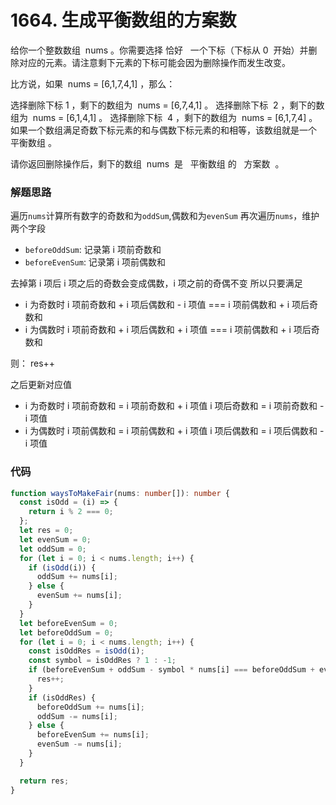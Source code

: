 # 1664. 生成平衡数组的方案数

给你一个整数数组  nums 。你需要选择 恰好   一个下标（下标从 0  开始）并删除对应的元素。请注意剩下元素的下标可能会因为删除操作而发生改变。

比方说，如果  nums = [6,1,7,4,1] ，那么：

选择删除下标 1 ，剩下的数组为  nums = [6,7,4,1] 。
选择删除下标  2 ，剩下的数组为  nums = [6,1,4,1] 。
选择删除下标  4 ，剩下的数组为  nums = [6,1,7,4] 。
如果一个数组满足奇数下标元素的和与偶数下标元素的和相等，该数组就是一个 平衡数组 。

请你返回删除操作后，剩下的数组  nums  是   平衡数组 的   方案数  。

### 解题思路

遍历`nums`计算所有数字的奇数和为`oddSum`,偶数和为`evenSum`
再次遍历`nums`，维护两个字段

- `beforeOddSum`: 记录第 i 项前奇数和
- `beforeEvenSum`: 记录第 i 项前偶数和

去掉第 i 项后 i 项之后的奇数会变成偶数，i 项之前的奇偶不变
所以只要满足

- i 为奇数时
  i 项前奇数和 + i 项后偶数和 - i 项值 === i 项前偶数和 + i 项后奇数和
- i 为偶数时
  i 项前奇数和 + i 项后偶数和 + i 项值 === i 项前偶数和 + i 项后奇数和

则：
res++

之后更新对应值

- i 为奇数时
  i 项前奇数和 = i 项前奇数和 + i 项值
  i 项后奇数和 = i 项前奇数和 - i 项值
- i 为偶数时
  i 项前偶数和 = i 项前偶数和 + i 项值
  i 项后偶数和 = i 项后偶数和 - i 项值

### 代码

```typescript
function waysToMakeFair(nums: number[]): number {
  const isOdd = (i) => {
    return i % 2 === 0;
  };
  let res = 0;
  let evenSum = 0;
  let oddSum = 0;
  for (let i = 0; i < nums.length; i++) {
    if (isOdd(i)) {
      oddSum += nums[i];
    } else {
      evenSum += nums[i];
    }
  }
  let beforeEvenSum = 0;
  let beforeOddSum = 0;
  for (let i = 0; i < nums.length; i++) {
    const isOddRes = isOdd(i);
    const symbol = isOddRes ? 1 : -1;
    if (beforeEvenSum + oddSum - symbol * nums[i] === beforeOddSum + evenSum) {
      res++;
    }
    if (isOddRes) {
      beforeOddSum += nums[i];
      oddSum -= nums[i];
    } else {
      beforeEvenSum += nums[i];
      evenSum -= nums[i];
    }
  }

  return res;
}
```
